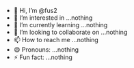 - 👋 Hi, I’m @fus2
- 👀 I’m interested in ...nothing
- 🌱 I’m currently learning ...nothing
- 💞️ I’m looking to collaborate on ...nothing
- 📫 How to reach me ...nothing
- 😄 Pronouns: ...nothing
- ⚡ Fun fact: ...nothing

<!---
fus2/fus2 is a ✨ special ✨ repository because its `README.md` (this file) appears on your GitHub profile.
You can click the Preview link to take a look at your changes.
--->
